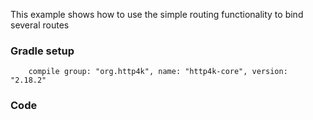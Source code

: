 This example shows how to use the simple routing functionality to bind several routes

### Gradle setup
```
    compile group: "org.http4k", name: "http4k-core", version: "2.18.2"
```

### Code
<script src="http://gist-it.appspot.com/https://github.com/http4k/http4k/blob/master/src/docs/cookbook/simple_routing/example.kt"></script>
